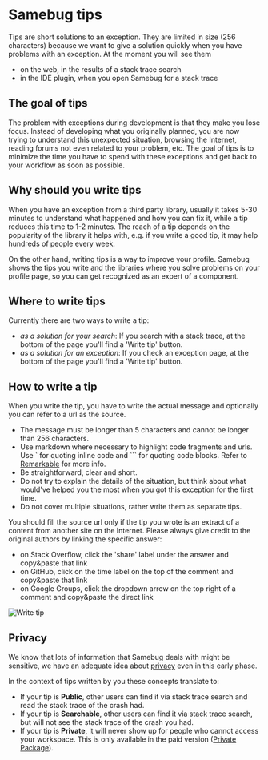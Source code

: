 # Samebug tips

Tips are short solutions to an exception. They are limited in size (256 characters) because we want to give a solution quickly when you have problems with an exception. At the moment you 
will see them
- on the web, in the results of a stack trace search
- in the IDE plugin, when you open Samebug for a stack trace

## The goal of tips

The problem with exceptions during development is that they make you lose focus. Instead of developing
what you originally planned, you are now trying to understand this unexpected situation, browsing the
Internet, reading forums not even related to your problem, etc. The goal of tips is to minimize the
time you have to spend with these exceptions and get back to your workflow as soon as possible.

## Why should you write tips

When you have an exception from a third party library, usually it takes 5-30 minutes to understand
what happened and how you can fix it, while a tip reduces this time to 1-2 minutes. The reach of
a tip depends on the popularity of the library it helps with, e.g. if you write a good tip, it
may help hundreds of people every week.

On the other hand, writing tips is a way to improve your profile. Samebug shows the tips you write and the libraries where you solve problems on your profile page, so you can get recognized as an expert of a component.

## Where to write tips

Currently there are two ways to write a tip:

- *as a solution for your search*: If you search with a stack trace, at the bottom of the page you'll find a 'Write tip' button.
- *as a solution for an exception*: If you check an exception page, at the bottom of the page you'll find a 'Write tip' button.

## How to write a tip

When you write the tip, you have to write the actual message and optionally you can refer to a url as the source.

- The message must be longer than 5 characters and cannot be longer than 256 characters.
- Use markdown where necessary to highlight code fragments and urls. Use \` for quoting inline code and \`\`\` for quoting code blocks.
Refer to [Remarkable](https://jonschlinkert.github.io/remarkable/demo/) for more info.
- Be straightforward, clear and short.
- Do not try to explain the details of the situation, but think about what would've helped you the most when you got this exception for the first time.
- Do not cover multiple situations, rather write them as separate tips.

You should fill the source url only if the tip you wrote is an extract of a content from another site on the Internet. Please always give credit to the original authors by linking the specific answer:
 - on Stack Overflow, click the 'share' label under the answer and copy&paste that link
 - on GitHub, click on the time label on the top of the comment and copy&paste that link
 - on Google Groups, click the dropdown arrow on the top right of a comment and copy&paste the direct link

![Write tip](https://samebug.io/static/images/docs/write-tip.png)

## Privacy

We know that lots of information that Samebug deals with might be sensitive, we have an adequate idea about [privacy](/guide/privacy) even in this early phase.

In the context of tips written by you these concepts translate to:

- If your tip is **Public**, other users can find it via stack trace search and read the stack trace of the crash had.
- If your tip is **Searchable**, other users can find it via stack trace search, but will not see the stack trace of the crash you had.
- If your tip is **Private**, it will never show up for people who cannot access your workspace. This is only available in the paid version ([Private Package](/pricing)).

